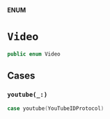 **ENUM**

# `Video`

```swift
public enum Video
```

## Cases
### `youtube(_:)`

```swift
case youtube(YouTubeIDProtocol)
```
